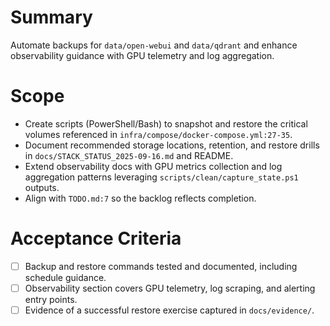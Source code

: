 # Summary
Automate backups for `data/open-webui` and `data/qdrant` and enhance observability guidance with GPU telemetry and log aggregation.

# Scope
- Create scripts (PowerShell/Bash) to snapshot and restore the critical volumes referenced in `infra/compose/docker-compose.yml:27-35`.
- Document recommended storage locations, retention, and restore drills in `docs/STACK_STATUS_2025-09-16.md` and README.
- Extend observability docs with GPU metrics collection and log aggregation patterns leveraging `scripts/clean/capture_state.ps1` outputs.
- Align with `TODO.md:7` so the backlog reflects completion.

# Acceptance Criteria
- [ ] Backup and restore commands tested and documented, including schedule guidance.
- [ ] Observability section covers GPU telemetry, log scraping, and alerting entry points.
- [ ] Evidence of a successful restore exercise captured in `docs/evidence/`.
